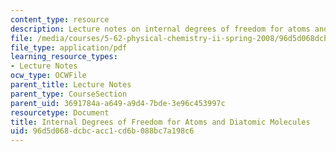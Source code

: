 ```yaml
---
content_type: resource
description: Lecture notes on internal degrees of freedom for atoms and diatomic molecules.
file: /media/courses/5-62-physical-chemistry-ii-spring-2008/96d5d068dcbcacc1cd6b088bc7a198c6_11_562ln08.pdf
file_type: application/pdf
learning_resource_types:
- Lecture Notes
ocw_type: OCWFile
parent_title: Lecture Notes
parent_type: CourseSection
parent_uid: 3691784a-a649-a9d4-7bde-3e96c453997c
resourcetype: Document
title: Internal Degrees of Freedom for Atoms and Diatomic Molecules
uid: 96d5d068-dcbc-acc1-cd6b-088bc7a198c6
---
```

